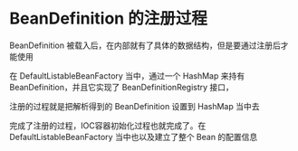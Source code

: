# BeanDefinition 的注册过程

BeanDefinition 被载入后，在内部就有了具体的数据结构，但是要通过注册后才能使用

在 DefaultListableBeanFactory 当中，通过一个 HashMap 来持有 BeanDefinition，并且它实现了 BeanDefinitionRegistry 接口，

注册的过程就是把解析得到的 BeanDefinition 设置到 HashMap 当中去

完成了注册的过程，IOC容器初始化过程也就完成了。在 DefaultListableBeanFactory 当中也以及建立了整个 Bean 的配置信息
